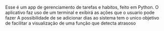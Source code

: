 Esse é um app de gerenciamento de tarefas e habitos, feito em Python.
O aplicativo faz uso de um terminal  e exibirá as ações que o usuario pode fazer
A possibilidade de se adicionar dias ao sistema tem o unico objetivo de facilitar a visualização de uma função que detecta atrasoso
